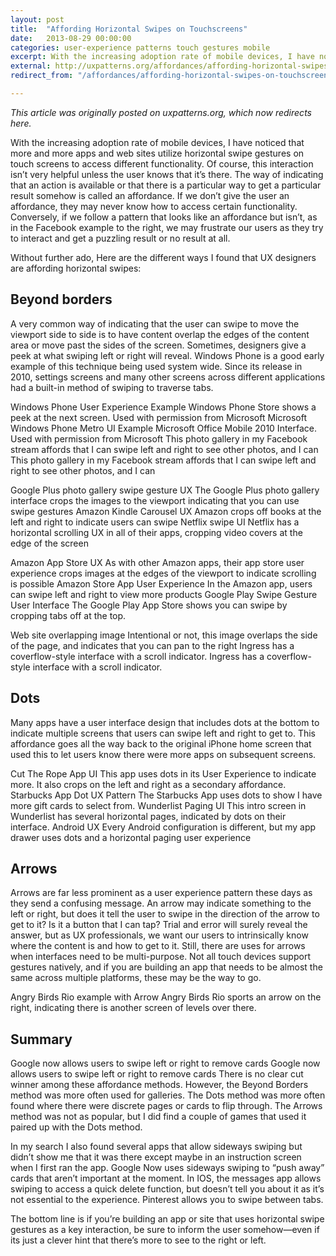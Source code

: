 ```yaml
---
layout: post
title:  "Affording Horizontal Swipes on Touchscreens"
date:   2013-08-29 00:00:00
categories: user-experience patterns touch gestures mobile
excerpt: With the increasing adoption rate of mobile devices, I have noticed that more and more apps and web sites utilize horizontal swipe gestures on touch screens to access different functionality. Of course, this interaction isn’t very helpful unless the user knows that it’s there.
external: http://uxpatterns.org/affordances/affording-horizontal-swipes-on-touchscreens/
redirect_from: "/affordances/affording-horizontal-swipes-on-touchscreens/"

---
```

_This article was originally posted on uxpatterns.org, which now redirects here._
<!-- [Original Article Link](http://uxpatterns.org/affordances/affording-horizontal-swipes-on-touchscreens/)-->

With the increasing adoption rate of mobile devices, I have noticed that more and more apps and web sites utilize horizontal swipe gestures on touch screens to access different functionality. Of course, this interaction isn’t very helpful unless the user knows that it’s there. The way of indicating that an action is available or that there is a particular way to get a particular result somehow is called an affordance. If we don’t give the user an affordance, they may never know how to access certain functionality. Conversely, if we follow a pattern that looks like an affordance but isn’t, as in the Facebook example to the right, we may frustrate our users as they try to interact and get a puzzling result or no result at all.

Without further ado, Here are the different ways I found that UX designers are affording horizontal swipes:

## Beyond borders

A very common way of indicating that the user can swipe to move the viewport side to side is to have content overlap the edges of the content area or move past the sides of the screen. Sometimes, designers give a peek at what swiping left or right will reveal. Windows Phone is a good early example of this technique being used system wide. Since its release in 2010, settings screens and many other screens across different applications had a built-in method of swiping to traverse tabs.

Windows Phone User Experience Example
Windows Phone Store shows a peek at the next screen. Used with permission from Microsoft
Microsoft Windows Phone Metro UI Example
Microsoft Office Mobile 2010 Interface. Used with permission from Microsoft
This photo gallery in my Facebook stream affords that I can swipe left and right to see other photos, and I can
This photo gallery in my Facebook stream affords that I can swipe left and right to see other photos, and I can

Google Plus photo gallery swipe gesture UX
The Google Plus photo gallery interface crops the images to the viewport indicating that you can use swipe gestures
Amazon Kindle Carousel UX
Amazon crops off books at the left and right to indicate users can swipe
Netflix swipe UI
Netflix has a horizontal scrolling UX in all of their apps, cropping video covers at the edge of the screen

Amazon App Store UX
As with other Amazon apps, their app store user experience crops images at the edges of the viewport to indicate scrolling is possible
Amazon Store App User Experience
In the Amazon app, users can swipe left and right to view more products
Google Play Swipe Gesture User Interface
The Google Play App Store shows you can swipe by cropping tabs off at the top.

Web site overlapping image
Intentional or not, this image overlaps the side of the page, and indicates that you can pan to the right
Ingress has a coverflow-style interface with a scroll indicator.
Ingress has a coverflow-style interface with a scroll indicator.

## Dots

Many apps have a user interface design that includes dots at the bottom to indicate multiple screens that users can swipe left and right to get to. This affordance goes all the way back to the original iPhone home screen that used this to let users know there were more apps on subsequent screens.

Cut The Rope App UI
This app uses dots in its User Experience to indicate more. It also crops on the left and right as a secondary affordance.
Starbucks App Dot UX Pattern
The Starbucks App uses dots to show I have more gift cards to select from.
Wunderlist Paging UI
This intro screen in Wunderlist has several horizontal pages, indicated by dots on their interface.
Android UX
Every Android configuration is different, but my app drawer uses dots and a horizontal paging user experience


## Arrows

Arrows are far less prominent as a user experience pattern these days as they send a confusing message. An arrow may indicate something to the left or right, but does it tell the user to swipe in the direction of the arrow to get to it? Is it a button that I can tap? Trial and error will surely reveal the answer, but as UX professionals, we want our users to intrinsically know where the content is and how to get to it. Still, there are uses for arrows when interfaces need to be multi-purpose. Not all touch devices support gestures natively, and if you are building an app that needs to be almost the same across multiple platforms, these may be the way to go.

Angry Birds Rio example with Arrow
Angry Birds Rio sports an arrow on the right, indicating there is another screen of levels over there.

## Summary

Google now allows users to swipe left or right to remove cards
Google now allows users to swipe left or right to remove cards
There is no clear cut winner among these affordance methods. However, the Beyond Borders method was more often used for galleries. The Dots method was more often found where there were discrete pages or cards to flip through. The Arrows method was not as popular, but I did find a couple of games that used it paired up with the Dots method.

In my search I also found several apps that allow sideways swiping but didn’t show me that it was there except maybe in an instruction screen when I first ran the app. Google Now uses sideways swiping to “push away” cards that aren’t important at the moment. In IOS, the messages app allows swiping to access a quick delete function, but doesn’t tell you about it as it’s not essential to the experience. Pinterest allows you to swipe between tabs.

The bottom line is if you’re building an app or site that uses horizontal swipe gestures as a key interaction, be sure to inform the user somehow—even if its just a clever hint that there’s more to see to the right or left.
